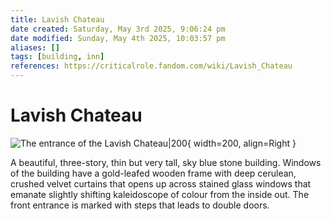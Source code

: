 ```yaml
---
title: Lavish Chateau
date created: Saturday, May 3rd 2025, 9:06:24 pm
date modified: Sunday, May 4th 2025, 10:03:57 pm
aliases: []
tags: [building, inn]
references: https://criticalrole.fandom.com/wiki/Lavish_Chateau
---
```


# Lavish Chateau

![The entrance of the Lavish Chateau|200](../../../assets/images/lavish-chateau.png){ width=200, align=Right }

A beautiful, three-story, thin but very tall, sky blue stone building. Windows of the building have a gold-leafed wooden frame with deep cerulean, crushed velvet curtains that opens up across stained glass windows that emanate slightly shifting kaleidoscope of colour from the inside out. The front entrance is marked with steps that leads to double doors.
